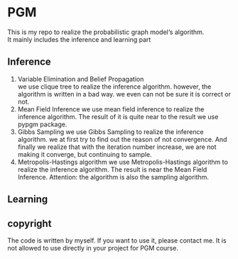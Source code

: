 # PGM
This is my repo to realize the probabilistic graph model‘s algorithm.   
It mainly includes the inference and learning part 

## Inference
1. Variable Elimination and Belief Propagation  
we use clique tree to realize the inference algorithm. however, the algorithm is written in a bad way. we even can not be sure it is correct or not.  
2. Mean Field Inference
we use mean field inference to realize the inference algorithm. The result of it is quite near to the result we use pypgm package.
3. Gibbs Sampling
we use Gibbs Sampling to realize the inference algorithm. we at first try to find out the reason of not convergence. And finally we realize that with the iteration number increase, we are not making it converge, but continuing to sample.
4. Metropolis-Hastings algorithm
we use Metropolis-Hastings algorithm to realize the inference algorithm. The result is near the Mean Field Inference. Attention: the algorithm is also the sampling algorithm.
## Learning

## copyright
The code is written by myself. If you want to use it, please contact me. It is not allowed to use directly in your project for PGM course.   
